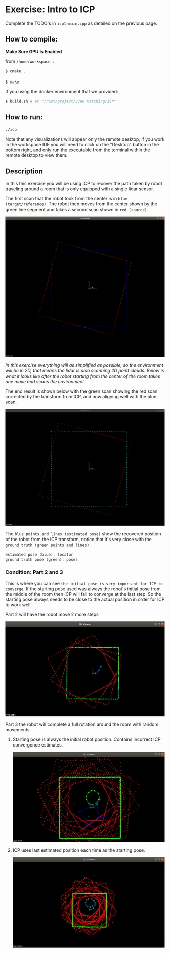 # Exercise: Intro to ICP

Complete the TODO's in `icp1-main.cpp` as detailed on the previous page.

## How to compile:

**Make Sure GPU Is Enabled**

from `/home/workspace `:

```sh
$ cmake .

$ make
```

If you using the docker environment that we provided:

```sh
$ build.sh # at "/root/project/Scan Matching/ICP"
```

## How to run:

```sh
./icp
```

Note that any visualizations will appear only the remote desktop; if you work in the workspace IDE you will need to click on the "Desktop" button in the bottom right, and only run the executable from the terminal within the remote desktop to view them.

## Description

In this this exercise you will be using ICP to recover the path taken by robot traveling around a room that is only equipped with a single lidar sensor.

The first scan that the robot took from the center is in `blue (target/reference)`. The robot then moves from the center shown by the green line segment and takes a second scan shown in `red (source)`.

![](images/icp-intro.png)

*In this exercise everything will as simplified as possible, so the environment will be in 2D, that means the lidar is also scanning 2D point clouds. Below is what it looks like after the robot starting from the center of the room takes one move and scans the environment.*

The end result is shown below with the green scan showing the red scan corrected by the transform from ICP, and now aligning well with the blue scan.

![](images/icp1-corrected.png)

The `blue points and lines (estimated pose)` show the recovered position of the robot from the ICP transform, notice that it's very close with the `ground truth (green points and lines)`.

```
estimated pose (blue): locator
ground truth pose (green): poses
```

### Condition: Part 2 and 3

This is where you can see `the initial pose is very important for ICP to converge`. If the starting pose used was always the robot's initial pose from the middle of the room then ICP will fail to converge at the last step. So the starting pose always needs to be close to the actual position in order for ICP to work well.

Part 2 will have the robot move 2 more steps

![](images/icp1-part2.png)

Part 3 the robot will complete a full rotation around the room with random movements.

1. Starting pose is always the initial robot position. Contains incorrect ICP convergence estimates.

    ![](images/icp1-part3-badpose.png)

2. ICP uses last estimated position each time as the starting pose.

    ![](images/icp1-part3.png)
